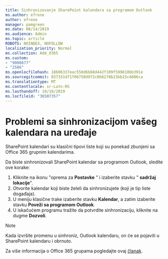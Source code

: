 ```yaml
---
title: Sinhronizovanje SharePoint kalendara sa programom Outlook
ms.author: efrene
author: efrene
manager: pamgreen
ms.date: 08/14/2019
ms.audience: Admin
ms.topic: article
ROBOTS: NOINDEX, NOFOLLOW
localization_priority: Normal
ms.collection: Adm_O365
ms.custom:
- "9000677"
- "2586"
ms.openlocfilehash: 18606337eac550d6b68d442f109f599810bb391e
ms.sourcegitcommit: 037331d71f06750d972c0b6278b23bb15c4806ca
ms.translationtype: MT
ms.contentlocale: sr-Latn-RS
ms.lasthandoff: 10/18/2019
ms.locfileid: "36507357"
---
```

# <a name="issues-synchronizing-your-calendar-to-devices"></a>Problemi sa sinhronizacijom vašeg kalendara na uređaje

SharePoint kalendari su klasični tipovi liste koji su ponekad zbunjeni sa Office 365 grupnim kalendarima.

Da biste sinhronizovali SharePoint kalendar sa programom Outlook, sledite ove korake:

1. Kliknite na ikonu "oprema za **Postavke** " i izaberite stavku " **sadržaj lokacije**".
2. Otvorite kalendar koji biste želeli da sinhronizujete (koji je tip liste događaja).
3. U meniju klasične trake izaberite stavku **Kalendar**, a zatim izaberite stavku **Poveži sa programom Outlook**.
4. U iskačućem programu tražite da potvrdite sinhronizaciju, kliknite na dugme **Dozvoli**.

>[!Note]
> Kada izvršite promenu u sinhroniz, Outlook kalendaru, on će se pojaviti u SharePoint kalendaru i obrnuto.

Za više informacija o Office 365 grupama pogledajte ovaj [članak](https://support.office.com/article/Learn-about-Office-365-groups-b565caa1-5c40-40ef-9915-60fdb2d97fa2).
